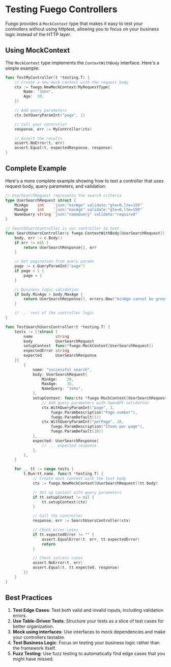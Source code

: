 # Testing Fuego Controllers

Fuego provides a `MockContext` type that makes it easy to test your controllers without using httptest, allowing you to focus on your business logic instead of the HTTP layer.

## Using MockContext

The `MockContext` type implements the `ContextWithBody` interface. Here's a simple example:

```go
func TestMyController(t *testing.T) {
    // Create a new mock context with the request body
    ctx := fuego.NewMockContext(MyRequestType{
        Name: "John",
        Age:  30,
    })

    // Add query parameters
    ctx.SetQueryParamInt("page", 1)

    // Call your controller
    response, err := MyController(ctx)

    // Assert the results
    assert.NoError(t, err)
    assert.Equal(t, expectedResponse, response)
}
```

## Complete Example

Here's a more complete example showing how to test a controller that uses request body, query parameters, and validation:

```go
// UserSearchRequest represents the search criteria
type UserSearchRequest struct {
    MinAge    int    `json:"minAge" validate:"gte=0,lte=150"`
    MaxAge    int    `json:"maxAge" validate:"gte=0,lte=150"`
    NameQuery string `json:"nameQuery" validate:"required"`
}

// SearchUsersController is our controller to test
func SearchUsersController(c fuego.ContextWithBody[UserSearchRequest]) (UserSearchResponse, error) {
    body, err := c.Body()
    if err != nil {
        return UserSearchResponse{}, err
    }

    // Get pagination from query params
    page := c.QueryParamInt("page")
    if page < 1 {
        page = 1
    }

    // Business logic validation
    if body.MinAge > body.MaxAge {
        return UserSearchResponse{}, errors.New("minAge cannot be greater than maxAge")
    }

    // ... rest of the controller logic
}

func TestSearchUsersController(t *testing.T) {
    tests := []struct {
        name          string
        body          UserSearchRequest
        setupContext  func(*fuego.MockContext[UserSearchRequest])
        expectedError string
        expected      UserSearchResponse
    }{
        {
            name: "successful search",
            body: UserSearchRequest{
                MinAge:    20,
                MaxAge:    35,
                NameQuery: "John",
            },
            setupContext: func(ctx *fuego.MockContext[UserSearchRequest]) {
                // Add query parameters with OpenAPI validation
                ctx.WithQueryParamInt("page", 1,
                    fuego.ParamDescription("Page number"),
                    fuego.ParamDefault(1))
                ctx.WithQueryParamInt("perPage", 20,
                    fuego.ParamDescription("Items per page"),
                    fuego.ParamDefault(20))
            },
            expected: UserSearchResponse{
                // ... expected response
            },
        },
    }

    for _, tt := range tests {
        t.Run(tt.name, func(t *testing.T) {
            // Create mock context with the test body
            ctx := fuego.NewMockContext[UserSearchRequest](tt.body)

            // Set up context with query parameters
            if tt.setupContext != nil {
                tt.setupContext(ctx)
            }

            // Call the controller
            response, err := SearchUsersController(ctx)

            // Check error cases
            if tt.expectedError != "" {
                assert.EqualError(t, err, tt.expectedError)
                return
            }

            // Check success cases
            assert.NoError(t, err)
            assert.Equal(t, tt.expected, response)
        })
    }
}
```

## Best Practices

1. **Test Edge Cases**: Test both valid and invalid inputs, including validation errors.
2. **Use Table-Driven Tests**: Structure your tests as a slice of test cases for better organization.
3. **Mock using interfaces**: Use interfaces to mock dependencies and make your controllers testable.
4. **Test Business Logic**: Focus on testing your business logic rather than the framework itself.
5. **Fuzz Testing**: Use fuzz testing to automatically find edge cases that you might have missed.
